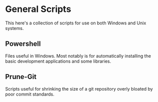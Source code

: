 # General Scripts

This here's a collection of scripts for use on both Windows and Unix systems.

## Powershell

Files useful in Windows. Most notably is for automatically installing the basic development applications and some libraries.

## Prune-Git

Scripts useful for shrinking the size of a git repository overly bloated by poor commit standards.